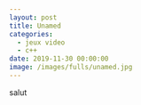 ```yaml
---
layout: post
title: Unamed
categories:
  - jeux video
  - c++
date: 2019-11-30 00:00:00
image: /images/fulls/unamed.jpg
---
```


salut